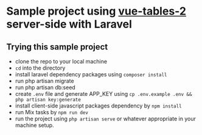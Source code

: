 # Sample project using [vue-tables-2](https://github.com/matfish2/vue-tables-2) server-side with Laravel

## Trying this sample project
- clone the repo to your local machine
- `cd` into the directory
- install laravel dependency packages using `composer install`
- run php artisan migrate
- run php artisan db:seed
- create `.env` file and generate APP_KEY using `cp .env.example .env && php artisan key:generate`
- install client-side javascript packages dependency by `npm install`
- run Mix tasks by `npm run dev`
- run the project using `php artisan serve` or whatever appropriate in your machine setup.
